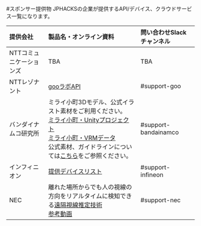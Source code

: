 #スポンサー提供物
JPHACKSの企業が提供するAPI/デバイス、クラウドサービス一覧になります。

| 提供会社 | 製品名・オンライン資料 | 問い合わせSlackチャンネル |
|:-----------|:------------|:------------|
| NTTコミュニケーションズ |TBA|TBA|
| NTTレゾナント |[gooラボAPI](https://labs.goo.ne.jp/)|#support-goo|
|バンダイナムコ研究所|ミライ小町3Dモデル、公式イラスト素材をご利用ください。<br>[ミライ小町・Unityプロジェクト](https://github.com/Miraikomachi/MiraikomachiUnity)<br>[ミライ小町・VRMデータ](https://github.com/Miraikomachi/MiraikomachiVRM)<br>公式素材、ガイドラインについては[こちら](https://www.bandainamcostudios.com/works/miraikomachi/dlcguideline.html)をご参照ください。|#support-bandainamco|
| インフィニオン |[提供デバイスリスト](devices.md)|#support-infineon|
| NEC |離れた場所からでも人の視線の方向をリアルタイムに検知できる[遠隔視線推定技術](https://jpn.nec.com/press/201612/20161216_01.html)<br>[参考動画](https://arche-public.s3-ap-northeast-1.amazonaws.com/Charade_w_gaze_h264.mp4)|#support-nec|
